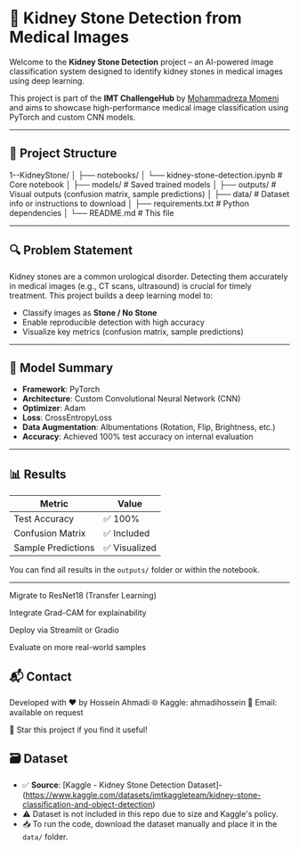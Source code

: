 # 🧠 Kidney Stone Detection from Medical Images

Welcome to the **Kidney Stone Detection** project – an AI-powered image classification system designed to identify kidney stones in medical images using deep learning.

This project is part of the **IMT ChallengeHub** by [Mohammadreza Momeni](https://github.com/MrezaMomeni) and aims to showcase high-performance medical image classification using PyTorch and custom CNN models.

---

## 📂 Project Structure
1--KidneyStone/
│
├── notebooks/
│ └── kidney-stone-detection.ipynb # Core notebook
│
├── models/ # Saved trained models
│
├── outputs/ # Visual outputs (confusion matrix, sample predictions)
│
├── data/ # Dataset info or instructions to download
│
├── requirements.txt # Python dependencies
│
└── README.md # This file


---

## 🔍 Problem Statement

Kidney stones are a common urological disorder. Detecting them accurately in medical images (e.g., CT scans, ultrasound) is crucial for timely treatment. This project builds a deep learning model to:

- Classify images as **Stone / No Stone**
- Enable reproducible detection with high accuracy
- Visualize key metrics (confusion matrix, sample predictions)

---

## 🧠 Model Summary

- **Framework**: PyTorch
- **Architecture**: Custom Convolutional Neural Network (CNN)
- **Optimizer**: Adam
- **Loss**: CrossEntropyLoss
- **Data Augmentation**: Albumentations (Rotation, Flip, Brightness, etc.)
- **Accuracy**: Achieved 100% test accuracy on internal evaluation

---

## 📊 Results

| Metric            | Value       |
|-------------------|-------------|
| Test Accuracy     | ✅ 100%     |
| Confusion Matrix  | ✅ Included |
| Sample Predictions| ✅ Visualized |

You can find all results in the `outputs/` folder or within the notebook.

---


 Migrate to ResNet18 (Transfer Learning)

 Integrate Grad-CAM for explainability

 Deploy via Streamlit or Gradio

 Evaluate on more real-world samples

## 📬 Contact
Developed with ❤️ by Hossein Ahmadi
🌐 Kaggle: ahmadihossein
📧 Email: available on request

🌟 Star this project if you find it useful!

## 🗃️ Dataset

- ✅ **Source**: [Kaggle - Kidney Stone Detection Dataset]-(https://www.kaggle.com/datasets/imtkaggleteam/kidney-stone-classification-and-object-detection)
- ⚠️ Dataset is not included in this repo due to size and Kaggle's policy.  
- 📥 To run the code, download the dataset manually and place it in the `data/` folder.
